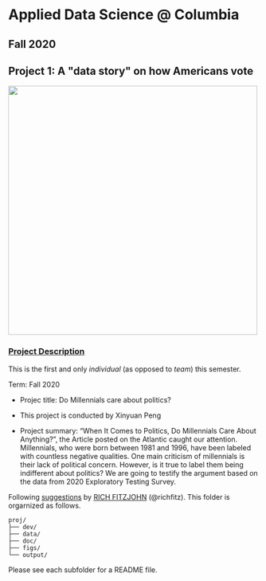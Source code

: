 # Applied Data Science @ Columbia
## Fall 2020
## Project 1: A "data story" on how Americans vote

<img src="figs/pic.png" width="500">

### [Project Description](doc/)
This is the first and only *individual* (as opposed to *team*) this semester. 

Term: Fall 2020

+ Projec title: Do Millennials care about politics?
+ This project is conducted by Xinyuan Peng

+ Project summary: “When It Comes to Politics, Do Millennials Care About Anything?”, the Article posted on the Atlantic caught our attention. Millennials, who were born between 1981 and 1996, have been labeled with countless negative qualities. One main criticism of millennials is their lack of political concern. However, is it true to label them being indifferent about politics? We are going to testify the argument based on the data from 2020 Exploratory Testing Survey.

Following [suggestions](http://nicercode.github.io/blog/2013-04-05-projects/) by [RICH FITZJOHN](http://nicercode.github.io/about/#Team) (@richfitz). This folder is orgarnized as follows.

```
proj/
├── dev/
├── data/
├── doc/
├── figs/
└── output/
```

Please see each subfolder for a README file.
